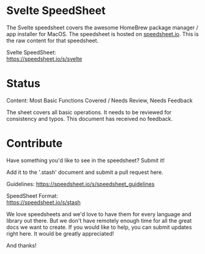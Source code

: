 # Svelte SpeedSheet

The Svelte speedsheet covers the awesome HomeBrew package manager / app installer for MacOS. The speedsheet is hosted on [speedsheet.io](https://speedsheet.io). This is the raw content for that speedsheet.

Svelte SpeedSheet:  
https://speedsheet.io/s/svelte


# Status

Content: Most Basic Functions Covered / Needs Review, Needs Feedback

The sheet covers all basic operations. It needs to be reviewed for consistency and typos. This document has received no feedback.


# Contribute

Have something you'd like to see in the speedsheet? Submit it!

Add it to the '.stash' document and submit a pull request here.

Guidelines:
https://speedsheet.io/s/speedsheet_guidelines

SpeedSheet Format:  
https://speedsheet.io/s/stash

We love speedsheets and we'd love to have them for every language and library out there. But we don't have remotely enough time for all the great docs we want to create. If you would like to help, you can submit updates right here. It would be greatly appreciated! 

And thanks!
